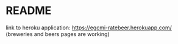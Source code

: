 # README

link to heroku application: https://egcmi-ratebeer.herokuapp.com/
<br>(breweries and beers pages are working)

